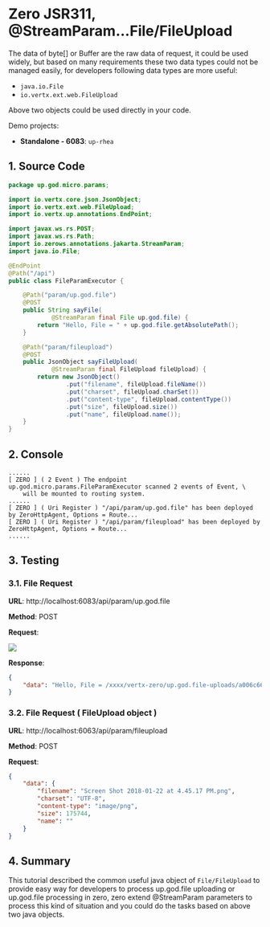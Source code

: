 # Zero JSR311, @StreamParam...File/FileUpload

The data of byte\[\] or Buffer are the raw data of request, it could be used widely, but based on many requirements
these two data types could not be managed easily, for developers following data types are more useful:

* `java.io.File`
* `io.vertx.ext.web.FileUpload`

Above two objects could be used directly in your code.

Demo projects:

* **Standalone - 6083**: `up-rhea`

## 1. Source Code

```java
package up.god.micro.params;

import io.vertx.core.json.JsonObject;
import io.vertx.ext.web.FileUpload;
import io.vertx.up.annotations.EndPoint;

import javax.ws.rs.POST;
import javax.ws.rs.Path;
import io.zerows.annotations.jakarta.StreamParam;
import java.io.File;

@EndPoint
@Path("/api")
public class FileParamExecutor {

    @Path("param/up.god.file")
    @POST
    public String sayFile(
            @StreamParam final File up.god.file) {
        return "Hello, File = " + up.god.file.getAbsolutePath();
    }

    @Path("param/fileupload")
    @POST
    public JsonObject sayFileUpload(
            @StreamParam final FileUpload fileUpload) {
        return new JsonObject()
                .put("filename", fileUpload.fileName())
                .put("charset", fileUpload.charSet())
                .put("content-type", fileUpload.contentType())
                .put("size", fileUpload.size())
                .put("name", fileUpload.name());
    }
}
```

## 2. Console

```shell
......
[ ZERO ] ( 2 Event ) The endpoint up.god.micro.params.FileParamExecutor scanned 2 events of Event, \
    will be mounted to routing system.
......
[ ZERO ] ( Uri Register ) "/api/param/up.god.file" has been deployed by ZeroHttpAgent, Options = Route...
[ ZERO ] ( Uri Register ) "/api/param/fileupload" has been deployed by ZeroHttpAgent, Options = Route...
......
```

## 3. Testing

### 3.1. File Request

**URL**: http://localhost:6083/api/param/up.god.file

**Method**: POST

**Request**:

![](/doc/image/fileuploading.png)

**Response**:

```json
{
    "data": "Hello, File = /xxxx/vertx-zero/up.god.file-uploads/a006c664-4bc9-4857-9a7c-fa110b3a25cf"
}
```

### 3.2. File Request \( FileUpload object \)

**URL**: http://localhost:6063/api/param/fileupload

**Method**: POST

**Request**:

```json
{
    "data": {
        "filename": "Screen Shot 2018-01-22 at 4.45.17 PM.png",
        "charset": "UTF-8",
        "content-type": "image/png",
        "size": 175744,
        "name": ""
    }
}
```

## 4. Summary

This tutorial described the common useful java object of `File/FileUpload` to provide easy way for developers to process
up.god.file uploading or up.god.file processing in zero, zero extend @StreamParam parameters to process this kind of
situation and you could do the tasks based on above two java objects.


